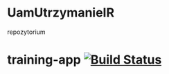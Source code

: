 # UamUtrzymanieIR
repozytorium
# training-app [![Build Status](https://travis-ci.org/naugtur/training-app.svg?branch=master)](https://travis-ci.org/naugtur/training-app)
